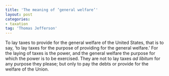 ```yaml
---
title: 'The meaning of ‘general welfare’'
layout: post
categories:
- taxation
tag: 'Thomas Jefferson'
---
```


To lay taxes to provide for the general welfare of the United States, that is to say, ‘to lay taxes for the purpose of providing for the general welfare.’ For the laying of taxes is the power, and the general welfare the purpose for which the power is to be exercised. They are not to lay taxes *ad libitum* for any purpose they please; but only to pay the debts or provide for the welfare of the Union.